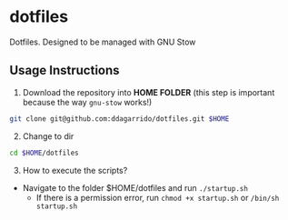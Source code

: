 # dotfiles
Dotfiles. Designed to be managed with GNU Stow

## Usage Instructions
1. Download the repository into **HOME FOLDER** (this step is important because the way `gnu-stow` works!)
```sh
git clone git@github.com:ddagarrido/dotfiles.git $HOME
```
2. Change to dir
```bash
cd $HOME/dotfiles
```
3. How to execute the scripts?
* Navigate to the folder $HOME/dotfiles and run `./startup.sh`
  * If there is a permission error, run `chmod +x startup.sh` or `/bin/sh startup.sh`
